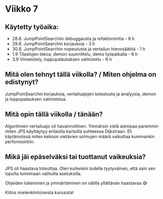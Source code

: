 
# Viikko 7

## Käytetty työaika:

- 28.8. JumpPointSearchiin debuggausta ja refaktorointia - 8 h
- 29.8. JumpPointSearchin korjauksia - 3 h
- 30.8. JumpPointSearchin nopeutusta ja vertailun hienosäätöä - 1 h
- 1.9  Tilastojen tekoa, demon suunnittelu, demo työpaikalla - 6 h
- 3.9  Viimeistely, loppupalautuksen valmistelu - 6 h

## Mitä olen tehnyt tällä viikolla? / Miten ohjelma on edistynyt?

JumpPoinSearchin korjauksia, vertailuajojen toteutusta ja analyysia, demon ja loppupalauksen valmistelua.

## Mitä opin tällä viikolla / tänään?

Algoritmien vertailuajo oli havainnollinen. Ymmärsin vielä aiempaa paremmin miten JPS käyttäytyy erilaislla kartoilla suhteessa Dijkstraan. Eli käytännössä miten kekoon vietävien solmujen määrä vaikuttaa kummankin performointiin.

## Mikä jäi epäselväksi tai tuottanut vaikeuksia? 

JPS oli haastava toteuttaa. Olen kuitenkin todella tyytyväinen, että sain sen lopulta toimimaan valituilla asetuksilla.

Ohjeiden lukeminen ja ymmärtäminen on välillä yllättävän haastavaa :sweat_smile: 

Kiitos mielenkiintoisesta kurssista!


